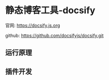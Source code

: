 # 静态博客工具-docsify
官网: https://docsify.js.org

github: https://github.com/docsifyjs/docsify.git

## 运行原理

## 插件开发